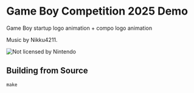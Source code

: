 # Game Boy Competition 2025 Demo

Game Boy startup logo animation + compo logo animation

Music by Nikku4211.

![Not licensed by Nintendo](https://img.itch.zone/aW1hZ2UvMzg0MTE4NS8yMjkyNDE1Ny5wbmc=/347x500/UvghrD.png)

## Building from Source

```
make
```
